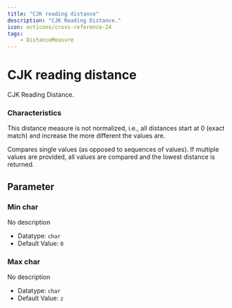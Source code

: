 ```yaml
---
title: "CJK reading distance"
description: "CJK Reading Distance."
icon: octicons/cross-reference-24
tags: 
    - DistanceMeasure
---
```

# CJK reading distance
<!-- This file was generated - DO NOT CHANGE IT MANUALLY -->



CJK Reading Distance.

### Characteristics
This distance measure is not normalized, i.e., all distances start at 0 (exact match) and increase the more different the values are.

Compares single values (as opposed to sequences of values). If multiple values are provided, all values are compared and the lowest distance is returned.

## Parameter

### Min char

No description

- Datatype: `char`
- Default Value: `0`



### Max char

No description

- Datatype: `char`
- Default Value: `z`



